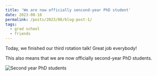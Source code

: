 ```yaml
---
title: 'We are now officially sencond-year PhD student'
date: 2023-08-16
permalink: /posts/2023/08/blog-post-1/
tags:
  - grad school
  - friends
---
```


Today, we finished our third rotation talk! Great job everybody! 

This also means that we are now officially second-year PhD students.

![Second year PhD students]((/images/Blog_photos/after_rotation_talk.jpg))